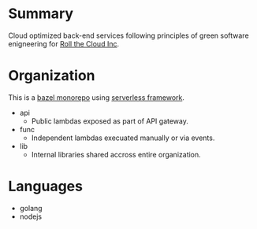 # Summary

Cloud optimized back-end services following principles of green software enigneering for [Roll the Cloud Inc](https://github.com/rollthecloudinc).

# Organization

This is a [bazel monorepo](https://bazel.build/) using [serverless framework](https://www.serverless.com/).

* api
  * Public lambdas exposed as part of API gateway.
* func
  * Independent lambdas execuated manually or via events.
* lib
  * Internal libraries shared accross entire organization.

# Languages

* golang
* nodejs
